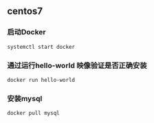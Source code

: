 ## centos7
### 启动Docker
```
systemctl start docker
```
### 通过运行hello-world 映像验证是否正确安装
```
docker run hello-world
```

### 安装mysql
```
docker pull mysql
```